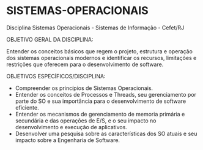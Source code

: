 # SISTEMAS-OPERACIONAIS
 Disciplina Sistemas Operacionais - Sistemas de Informação - Cefet/RJ
 
 
OBJETIVO GERAL DA DISCIPLINA:

Entender os conceitos básicos que regem o projeto, estrutura e operação dos sistemas operacionais
modernos e identificar os recursos, limitações e restrições que oferecem para o desenvolvimento de
software.


OBJETIVOS ESPECÍFICOS/DISCIPLINA:

- Compreender os princípios de Sistemas Operacionais.
- Entender os conceitos de Processos e Threads, seu gerenciamento por parte do SO e sua importância
para o desenvolvimento de software eficiente.
- Entender os mecanismos de gerenciamento de memoria primária e secundária e das operações de
E/S, e o seu impacto no desenvolvimento e execução de aplicativos.
- Desenvolver uma pesquisa sobre as características dos SO atuais e seu impacto sobre a Engenharia
de Software.

